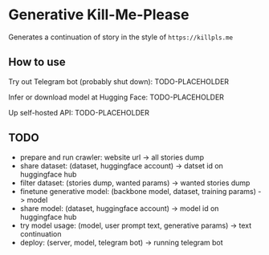 # Generative Kill-Me-Please

Generates a continuation of story in the style of `https://killpls.me`


## How to use

Try out Telegram bot (probably shut down): TODO-PLACEHOLDER

Infer or download model at Hugging Face: TODO-PLACEHOLDER

Up self-hosted API: TODO-PLACEHOLDER


## TODO
- prepare and run crawler: website url -> all stories dump
- share dataset: (dataset, huggingface account) -> datset id on huggingface hub
- filter dataset: (stories dump, wanted params) -> wanted stories dump
- finetune generative model: (backbone model, dataset, training params) -> model
- share model: (dataset, huggingface account) -> model id on huggingface hub
- try model usage: (model, user prompt text, generative params) -> text continuation
- deploy: (server, model, telegram bot) -> running telegram bot
